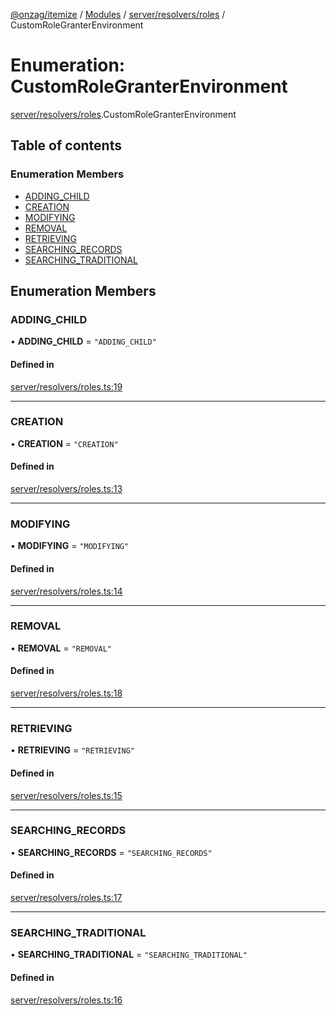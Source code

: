 [@onzag/itemize](../README.md) / [Modules](../modules.md) / [server/resolvers/roles](../modules/server_resolvers_roles.md) / CustomRoleGranterEnvironment

# Enumeration: CustomRoleGranterEnvironment

[server/resolvers/roles](../modules/server_resolvers_roles.md).CustomRoleGranterEnvironment

## Table of contents

### Enumeration Members

- [ADDING\_CHILD](server_resolvers_roles.CustomRoleGranterEnvironment.md#adding_child)
- [CREATION](server_resolvers_roles.CustomRoleGranterEnvironment.md#creation)
- [MODIFYING](server_resolvers_roles.CustomRoleGranterEnvironment.md#modifying)
- [REMOVAL](server_resolvers_roles.CustomRoleGranterEnvironment.md#removal)
- [RETRIEVING](server_resolvers_roles.CustomRoleGranterEnvironment.md#retrieving)
- [SEARCHING\_RECORDS](server_resolvers_roles.CustomRoleGranterEnvironment.md#searching_records)
- [SEARCHING\_TRADITIONAL](server_resolvers_roles.CustomRoleGranterEnvironment.md#searching_traditional)

## Enumeration Members

### ADDING\_CHILD

• **ADDING\_CHILD** = ``"ADDING_CHILD"``

#### Defined in

[server/resolvers/roles.ts:19](https://github.com/onzag/itemize/blob/59702dd5/server/resolvers/roles.ts#L19)

___

### CREATION

• **CREATION** = ``"CREATION"``

#### Defined in

[server/resolvers/roles.ts:13](https://github.com/onzag/itemize/blob/59702dd5/server/resolvers/roles.ts#L13)

___

### MODIFYING

• **MODIFYING** = ``"MODIFYING"``

#### Defined in

[server/resolvers/roles.ts:14](https://github.com/onzag/itemize/blob/59702dd5/server/resolvers/roles.ts#L14)

___

### REMOVAL

• **REMOVAL** = ``"REMOVAL"``

#### Defined in

[server/resolvers/roles.ts:18](https://github.com/onzag/itemize/blob/59702dd5/server/resolvers/roles.ts#L18)

___

### RETRIEVING

• **RETRIEVING** = ``"RETRIEVING"``

#### Defined in

[server/resolvers/roles.ts:15](https://github.com/onzag/itemize/blob/59702dd5/server/resolvers/roles.ts#L15)

___

### SEARCHING\_RECORDS

• **SEARCHING\_RECORDS** = ``"SEARCHING_RECORDS"``

#### Defined in

[server/resolvers/roles.ts:17](https://github.com/onzag/itemize/blob/59702dd5/server/resolvers/roles.ts#L17)

___

### SEARCHING\_TRADITIONAL

• **SEARCHING\_TRADITIONAL** = ``"SEARCHING_TRADITIONAL"``

#### Defined in

[server/resolvers/roles.ts:16](https://github.com/onzag/itemize/blob/59702dd5/server/resolvers/roles.ts#L16)
